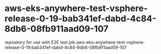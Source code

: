 # aws-eks-anywhere-test-vsphere-release-0-19-bab341ef-dabd-4c84-8db6-08fb911aad09-107
repository for use with E2E test job aws-eks-anywhere-test-vsphere-release-0-19:bab341ef-dabd-4c84-8db6-08fb911aad09-107
